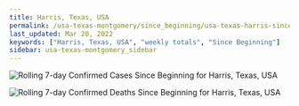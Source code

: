 ```yaml
---
title: Harris, Texas, USA
permalink: /usa-texas-montgomery/since_beginning/usa-texas-harris-since_beginning.html
last_updated: Mar 20, 2022
keywords: ["Harris, Texas, USA", "weekly totals", "Since Beginning"]
sidebar: usa-texas-montgomery_sidebar
---
```


![Rolling 7-day Confirmed Cases Since Beginning for Harris, Texas, USA](/covid_tracker/images/graphs/usa-texas-harris-rolling_7_days_confirmed-since_beginning_graph.png)

![Rolling 7-day Confirmed Deaths Since Beginning for Harris, Texas, USA](/covid_tracker/images/graphs/usa-texas-harris-rolling_7_days_deaths-since_beginning_graph.png)
